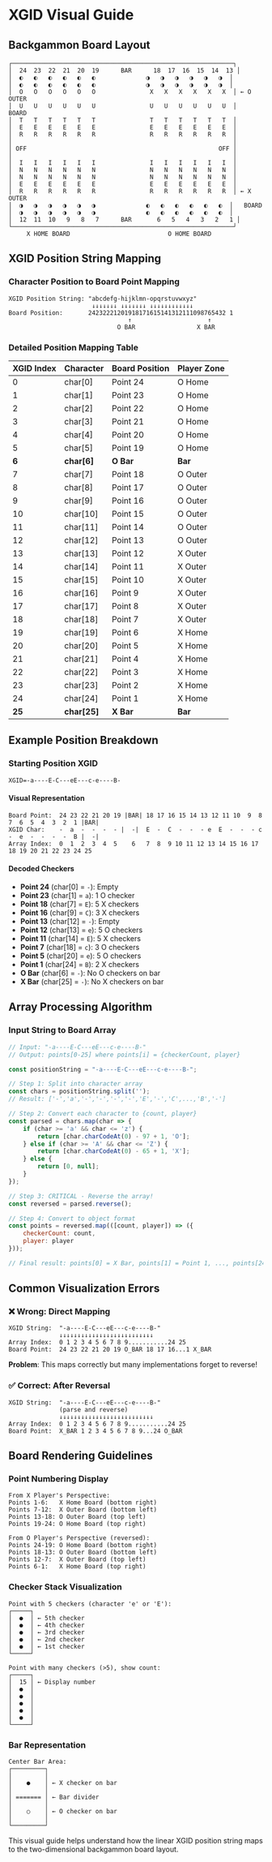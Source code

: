 # XGID Visual Guide

## Backgammon Board Layout

```
┌─────────────────────────────────────────────────────────────┐
│  24  23  22  21  20  19      BAR      18  17  16  15  14  13 │
│  ◐   ◐   ◐   ◐   ◐   ◐              ◑   ◑   ◑   ◑   ◑   ◑  │
│  ◐   ◐   ◐   ◐   ◐   ◐              ◑   ◑   ◑   ◑   ◑   ◑  │
│  O   O   O   O   O   O               X   X   X   X   X   X  │ ← O OUTER
│  U   U   U   U   U   U               U   U   U   U   U   U  │   BOARD
│  T   T   T   T   T   T               T   T   T   T   T   T  │
│  E   E   E   E   E   E               E   E   E   E   E   E  │
│  R   R   R   R   R   R               R   R   R   R   R   R  │
│                                                             │
│ OFF                                                     OFF │
│                                                             │
│  I   I   I   I   I   I               I   I   I   I   I   I  │
│  N   N   N   N   N   N               N   N   N   N   N   N  │
│  N   N   N   N   N   N               N   N   N   N   N   N  │
│  E   E   E   E   E   E               E   E   E   E   E   E  │
│  R   R   R   R   R   R               R   R   R   R   R   R  │ ← X OUTER
│  ◑   ◑   ◑   ◑   ◑   ◑              ◐   ◐   ◐   ◐   ◐   ◐  │   BOARD  
│  ◑   ◑   ◑   ◑   ◑   ◑              ◐   ◐   ◐   ◐   ◐   ◐  │
│  12  11  10   9   8   7      BAR       6   5   4   3   2   1 │
└─────────────────────────────────────────────────────────────┘
     X HOME BOARD                           O HOME BOARD
```

## XGID Position String Mapping

### Character Position to Board Point Mapping

```
XGID Position String: "abcdefg-hijklmn-opqrstuvwxyz"
                       ↓↓↓↓↓↓↓ ↓↓↓↓↓↓↓ ↓↓↓↓↓↓↓↓↓↓↓↓
Board Position:       24232221201918171615141312111098765432 1
                                 ↑                     ↑
                              O BAR                 X BAR
```

### Detailed Position Mapping Table

| XGID Index | Character | Board Position | Player Zone |
|------------|-----------|----------------|-------------|
| 0          | char[0]   | Point 24       | O Home      |
| 1          | char[1]   | Point 23       | O Home      |
| 2          | char[2]   | Point 22       | O Home      |
| 3          | char[3]   | Point 21       | O Home      |
| 4          | char[4]   | Point 20       | O Home      |
| 5          | char[5]   | Point 19       | O Home      |
| **6**      | **char[6]** | **O Bar**    | **Bar**     |
| 7          | char[7]   | Point 18       | O Outer     |
| 8          | char[8]   | Point 17       | O Outer     |
| 9          | char[9]   | Point 16       | O Outer     |
| 10         | char[10]  | Point 15       | O Outer     |
| 11         | char[11]  | Point 14       | O Outer     |
| 12         | char[12]  | Point 13       | O Outer     |
| 13         | char[13]  | Point 12       | X Outer     |
| 14         | char[14]  | Point 11       | X Outer     |
| 15         | char[15]  | Point 10       | X Outer     |
| 16         | char[16]  | Point 9        | X Outer     |
| 17         | char[17]  | Point 8        | X Outer     |
| 18         | char[18]  | Point 7        | X Outer     |
| 19         | char[19]  | Point 6        | X Home      |
| 20         | char[20]  | Point 5        | X Home      |
| 21         | char[21]  | Point 4        | X Home      |
| 22         | char[22]  | Point 3        | X Home      |
| 23         | char[23]  | Point 2        | X Home      |
| 24         | char[24]  | Point 1        | X Home      |
| **25**     | **char[25]** | **X Bar**   | **Bar**     |

## Example Position Breakdown

### Starting Position XGID
```
XGID=-a----E-C---eE---c-e----B-
```

#### Visual Representation
```
Board Point:  24 23 22 21 20 19 |BAR| 18 17 16 15 14 13 12 11 10  9  8  7  6  5  4  3  2  1 |BAR|
XGID Char:    -  a  -  -  -  - |  -|  E  -  C  -  -  - e  E  -  -  - c  -  e  -  -  -  -  B |  -|
Array Index:  0  1  2  3  4  5    6   7  8  9 10 11 12 13 14 15 16 17 18 19 20 21 22 23 24 25
```

#### Decoded Checkers
- **Point 24** (char[0] = `-`): Empty
- **Point 23** (char[1] = `a`): 1 O checker 
- **Point 18** (char[7] = `E`): 5 X checkers
- **Point 16** (char[9] = `C`): 3 X checkers
- **Point 13** (char[12] = `-`): Empty
- **Point 12** (char[13] = `e`): 5 O checkers
- **Point 11** (char[14] = `E`): 5 X checkers
- **Point 7** (char[18] = `c`): 3 O checkers
- **Point 5** (char[20] = `e`): 5 O checkers
- **Point 1** (char[24] = `B`): 2 X checkers
- **O Bar** (char[6] = `-`): No O checkers on bar
- **X Bar** (char[25] = `-`): No X checkers on bar

## Array Processing Algorithm

### Input String to Board Array
```javascript
// Input: "-a----E-C---eE---c-e----B-"
// Output: points[0-25] where points[i] = {checkerCount, player}

const positionString = "-a----E-C---eE---c-e----B-";

// Step 1: Split into character array
const chars = positionString.split('');
// Result: ['-','a','-','-','-','-','E','-','C',...,'B','-']

// Step 2: Convert each character to {count, player}
const parsed = chars.map(char => {
    if (char >= 'a' && char <= 'z') {
        return [char.charCodeAt(0) - 97 + 1, 'O'];
    } else if (char >= 'A' && char <= 'Z') {
        return [char.charCodeAt(0) - 65 + 1, 'X'];
    } else {
        return [0, null];
    }
});

// Step 3: CRITICAL - Reverse the array!
const reversed = parsed.reverse();

// Step 4: Convert to object format
const points = reversed.map(([count, player]) => ({
    checkerCount: count,
    player: player
}));

// Final result: points[0] = X Bar, points[1] = Point 1, ..., points[24] = Point 24, points[25] = O Bar
```

## Common Visualization Errors

### ❌ Wrong: Direct Mapping
```
XGID String:  "-a----E-C---eE---c-e----B-"
              ↓↓↓↓↓↓↓↓↓↓↓↓↓↓↓↓↓↓↓↓↓↓↓↓↓↓
Array Index:  0 1 2 3 4 5 6 7 8 9...........24 25
Board Point:  24 23 22 21 20 19 O_BAR 18 17 16...1 X_BAR
```
**Problem**: This maps correctly but many implementations forget to reverse!

### ✅ Correct: After Reversal
```
XGID String:  "-a----E-C---eE---c-e----B-"
              (parse and reverse)
              ↓↓↓↓↓↓↓↓↓↓↓↓↓↓↓↓↓↓↓↓↓↓↓↓↓↓
Array Index:  0 1 2 3 4 5 6 7 8 9...........24 25
Board Point:  X_BAR 1 2 3 4 5 6 7 8 9...24 O_BAR
```

## Board Rendering Guidelines

### Point Numbering Display
```
From X Player's Perspective:
Points 1-6:   X Home Board (bottom right)
Points 7-12:  X Outer Board (bottom left)  
Points 13-18: O Outer Board (top left)
Points 19-24: O Home Board (top right)

From O Player's Perspective (reversed):
Points 24-19: O Home Board (bottom right)
Points 18-13: O Outer Board (bottom left)
Points 12-7:  X Outer Board (top left)  
Points 6-1:   X Home Board (top right)
```

### Checker Stack Visualization
```
Point with 5 checkers (character 'e' or 'E'):
┌─────┐
│  ●  │ ← 5th checker
│  ●  │ ← 4th checker  
│  ●  │ ← 3rd checker
│  ●  │ ← 2nd checker
│  ●  │ ← 1st checker
└─────┘

Point with many checkers (>5), show count:
┌─────┐
│  15 │ ← Display number
│  ●  │
│  ●  │
│  ●  │
│  ●  │
│  ●  │
└─────┘
```

### Bar Representation
```
Center Bar Area:
┌─────────┐
│         │
│    ●    │ ← X checker on bar
│         │
│ ======= │ ← Bar divider
│         │  
│    ○    │ ← O checker on bar
│         │
└─────────┘
```

This visual guide helps understand how the linear XGID position string maps to the two-dimensional backgammon board layout.